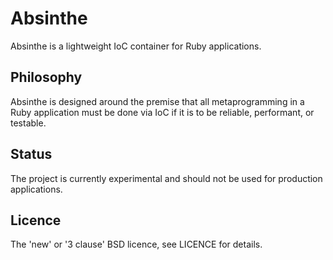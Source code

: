 # Absinthe

Absinthe is a lightweight IoC container for Ruby applications.

## Philosophy

Absinthe is designed around the premise that all metaprogramming in a Ruby application must be done via IoC if it is to be reliable, performant, or testable.

## Status

The project is currently experimental and should not be used for production applications.

## Licence

The 'new' or '3 clause' BSD licence, see LICENCE for details.
